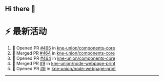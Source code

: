 ## Hi there 👋

<!--

**Here are some ideas to get you started:**

🙋‍♀️ A short introduction - what is your organization all about?
🌈 Contribution guidelines - how can the community get involved?
👩‍💻 Useful resources - where can the community find your docs? Is there anything else the community should know?
🍿 Fun facts - what does your team eat for breakfast?
🧙 Remember, you can do mighty things with the power of [Markdown](https://docs.github.com/github/writing-on-github/getting-started-with-writing-and-formatting-on-github/basic-writing-and-formatting-syntax)
-->


# ⚡ 最新活动

<!--START_SECTION:activity-->
1. 💪 Opened PR [#465](https://github.com/kne-union/components-core/pull/465) in [kne-union/components-core](https://github.com/kne-union/components-core)
2. 🎉 Merged PR [#464](https://github.com/kne-union/components-core/pull/464) in [kne-union/components-core](https://github.com/kne-union/components-core)
3. 💪 Opened PR [#464](https://github.com/kne-union/components-core/pull/464) in [kne-union/components-core](https://github.com/kne-union/components-core)
4. 🎉 Merged PR [#9](https://github.com/kne-union/node-webpage-print/pull/9) in [kne-union/node-webpage-print](https://github.com/kne-union/node-webpage-print)
5. 💪 Opened PR [#9](https://github.com/kne-union/node-webpage-print/pull/9) in [kne-union/node-webpage-print](https://github.com/kne-union/node-webpage-print)
<!--END_SECTION:activity-->

---
